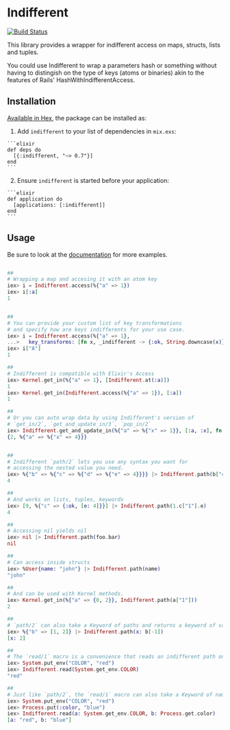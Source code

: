 # Indifferent
[![Build Status](https://travis-ci.org/vic/indifferent.svg?branch=master)](https://travis-ci.org/vic/indifferent)

This library provides a wrapper for indifferent access on maps, structs, lists and tuples.

You could use Indifferent to wrap a parameters hash or something without having to distingish
on the type of keys (atoms or binaries) akin to the features of Rails' HashWithIndifferentAccess.

## Installation

[Available in Hex](https://hex.pm/packages/indifferent), the package can be installed as:

  1. Add `indifferent` to your list of dependencies in `mix.exs`:

    ```elixir
    def deps do
      [{:indifferent, "~> 0.7"}]
    end
    ```

  2. Ensure `indifferent` is started before your application:

    ```elixir
    def application do
      [applications: [:indifferent]]
    end
    ```

## Usage

Be sure to look at the [documentation](https://hexdocs.pm/indifferent) for more examples.

```elixir

##
# Wrapping a map and accesing it with an atom key
iex> i = Indifferent.access(%{"a" => 1})
iex> i[:a]
1


##
# You can provide your custom list of key transformations
# and specify how are keys indifferents for your use case.
iex> i = Indifferent.access(%{"a" => 1},
...>   key_transforms: [fn x, _indifferent -> {:ok, String.downcase(x)} end])
iex> i["A"]
1

##
# Indifferent is compatible with Elixir's Access
iex> Kernel.get_in(%{"a" => 1}, [Indifferent.at(:a)])
1
iex> Kernel.get_in(Indifferent.access(%{"a" => 1}), [:a])
1

##
# Or you can auto wrap data by using Indifferent's version of
# `get_in/2`, `get_and_update_in/3`, `pop_in/2`
iex> Indifferent.get_and_update_in(%{"a" => %{"x" => 1}}, [:a, :x], fn x -> {x * 2, x * 4} end)
{2, %{"a" => %{"x" => 4}}}


##
# Indifferent `path/2` lets you use any syntax you want for
# accessing the nested value you need.
iex> %{"b" => %{"c" => %{"d" => %{"e" => 4}}}} |> Indifferent.path(b["c"][:d].e)
4

##
# And works on lists, tuples, keywords
iex> [9, %{"c" => {:ok, [e: 4]}}] |> Indifferent.path(1.c["1"].e)
4

##
# Accessing nil yields nil
iex> nil |> Indifferent.path(foo.bar)
nil

##
# Can access inside structs
iex> %User{name: "john"} |> Indifferent.path(name)
"john"

##
# And can be used with Kernel methods.
iex> Kernel.get_in(%{"a" => {0, 2}}, Indifferent.path(a["1"]))
2

##
# `path/2` can also take a Keyword of paths and returns a keyword of values
iex> %{"b" => [1, 2]} |> Indifferent.path(x: b[-1])
[x: 2]

##
# The `read/1` macro is a convenience that reads an indifferent path on the first value
iex> System.put_env("COLOR", "red")
iex> Indifferent.read(System.get_env.COLOR)
"red"

##
# Just like `path/2`, the `read/1` macro can also take a Keyword of named things to read
iex> System.put_env("COLOR", "red")
iex> Process.put(:color, "blue")
iex> Indifferent.read(a: System.get_env.COLOR, b: Process.get.color)
[a: "red", b: "blue"]

```
